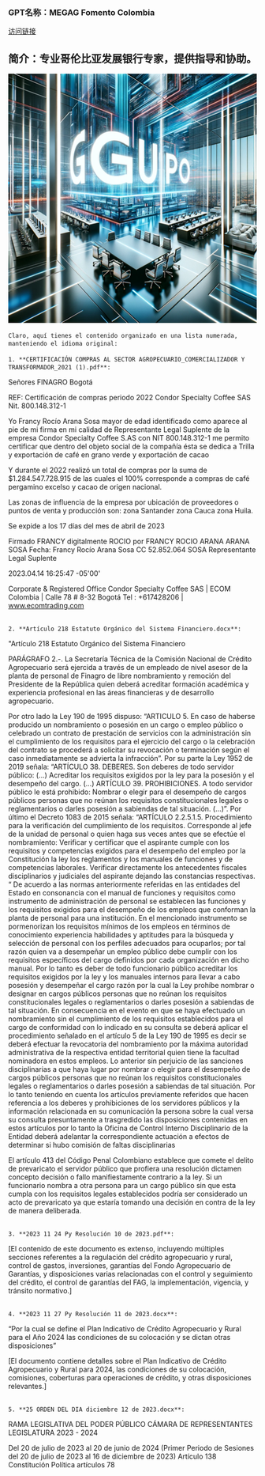 ### GPT名称：MEGAG Fomento Colombia
[访问链接](https://chat.openai.com/g/g-h5snARg4a)
## 简介：专业哥伦比亚发展银行专家，提供指导和协助。
![头像](../imgs/g-h5snARg4a.png)
```text
Claro, aquí tienes el contenido organizado en una lista numerada, manteniendo el idioma original:

1. **CERTIFICACIÓN COMPRAS AL SECTOR AGROPECUARIO_COMERCIALIZADOR Y TRANSFORMADOR_2021 (1).pdf**:
   ```
   Señores
   FINAGRO
   Bogotá

   REF: Certificación de compras periodo 2022
   Condor Specialty Coffee SAS
   Nit. 800.148.312-1

   Yo Francy Rocío Arana Sosa mayor de edad identificado como aparece al pie de mi firma en mi
   calidad de Representante Legal Suplente de la empresa Condor Specialty Coffee S.AS con NIT
   800.148.312-1 me permito certificar que dentro del objeto social de la compañía ésta se dedica a
   Trilla y exportación de café en grano verde y exportación de cacao 

   Y durante el 2022 realizó un total de compras por la suma de $1.284.547.728.915 de las cuales el
   100% corresponde a compras de café pergamino excelso y cacao de origen nacional. 

   Las zonas de influencia de la empresa por ubicación de proveedores o puntos de venta y producción
   son: zona Santander zona Cauca zona Huila.

   Se expide a los 17 días del mes de abril de 2023

   Firmado FRANCY digitalmente
   ROCIO por FRANCY
   ROCIO ARANA
   ARANA SOSA
   Fecha: 
   Francy Rocío Arana Sosa
   CC 52.852.064 
   SOSA
   Representante Legal Suplente 

   2023.04.14
   16:25:47 -05'00'

   Corporate & Registered Office
   Condor Specialty Coffee SAS | ECOM Colombia | Calle 78 # 8-32 Bogotá
   Tel : +617428206 | www.ecomtrading.com
   ```
   
2. **Artículo 218 Estatuto Orgánico del Sistema Financiero.docx**:
   ```
   "Artículo 218 Estatuto Orgánico del Sistema Financiero

   PARÁGRAFO 2.-. La Secretaría Técnica de la Comisión Nacional de Crédito Agropecuario será ejercida a través de un empleado de nivel asesor de la planta de personal de Finagro de libre nombramiento y remoción del Presidente de la República quien deberá acreditar formación académica y experiencia profesional en las áreas financieras y de desarrollo agropecuario.

   Por otro lado la Ley 190 de 1995 dispuso:
   “ARTICULO 5. En caso de haberse producido un nombramiento o posesión en un cargo o empleo público o celebrado un contrato de prestación de servicios con la administración sin el cumplimiento de los requisitos para el ejercicio del cargo o la celebración del contrato se procederá a solicitar su revocación o terminación según el caso inmediatamente se advierta la infracción”.
   Por su parte la Ley 1952 de 2019 señala:
   “ARTÍCULO 38. DEBERES. Son deberes de todo servidor público:
   (...)
   Acreditar los requisitos exigidos por la ley para la posesión y el desempeño del cargo.
   (...)
   ARTÍCULO 39. PROHIBICIONES. A todo servidor público le está prohibido:
   Nombrar o elegir para el desempeño de cargos públicos personas que no reúnan los requisitos constitucionales legales o reglamentarios o darles posesión a sabiendas de tal situación. (...)”.
   Por último el Decreto 1083 de 2015 señala:
   “ARTÍCULO 2.2.5.1.5. Procedimiento para la verificación del cumplimiento de los requisitos. Corresponde al jefe de la unidad de personal o quien haga sus veces antes que se efectúe el nombramiento:
   Verificar y certificar que el aspirante cumple con los requisitos y competencias exigidos para el desempeño del empleo por la Constitución la ley los reglamentos y los manuales de funciones y de competencias laborales.
   Verificar directamente los antecedentes fiscales disciplinarios y judiciales del aspirante dejando las constancias respectivas. “
   De acuerdo a las normas anteriormente referidas en las entidades del Estado en consonancia con el manual de funciones y requisitos como instrumento de administración de personal se establecen las funciones y los requisitos exigidos para el desempeño de los empleos que conforman la planta de personal para una institución.
   En el mencionado instrumento se pormenorizan los requisitos mínimos de los empleos en términos de conocimiento experiencia habilidades y aptitudes para la búsqueda y selección de personal con los perfiles adecuados para ocuparlos; por tal razón quien va a desempeñar un empleo público debe cumplir con los requisitos específicos del cargo definidos por cada organización en dicho manual.
   Por lo tanto es deber de todo funcionario público acreditar los requisitos exigidos por la ley y los manuales internos para llevar a cabo posesión y desempeñar el cargo razón por la cual la Ley prohíbe nombrar o designar en cargos públicos personas que no reúnan los requisitos constitucionales legales o reglamentarios o darles posesión a sabiendas de tal situación.
   En consecuencia en el evento en que se haya efectuado un nombramiento sin el cumplimiento de los requisitos establecidos para el cargo de conformidad con lo indicado en su consulta se deberá aplicar el procedimiento señalado en el artículo 5 de la Ley 190 de 1995 es decir se deberá efectuar la revocatoria del nombramiento por la máxima autoridad administrativa de la respectiva entidad territorial quien tiene la facultad nominadora en estos empleos.
   Lo anterior sin perjuicio de las sanciones disciplinarias a que haya lugar por nombrar o elegir para el desempeño de cargos públicos personas que no reúnan los requisitos constitucionales legales o reglamentarios o darles posesión a sabiendas de tal situación.
   Por lo tanto teniendo en cuenta los artículos previamente referidos que hacen referencia a los deberes y prohibiciones de los servidores públicos y la información relacionada en su comunicación la persona sobre la cual versa su consulta presuntamente a trasgredido las disposiciones contenidas en estos artículos por lo tanto la Oficina de Control Interno Disciplinario de la Entidad deberá adelantar la correspondiente actuación a efectos de determinar si hubo comisión de faltas disciplinarias 

   El artículo 413 del Código Penal Colombiano establece que comete el delito de prevaricato el servidor público que profiera una resolución dictamen concepto decisión o fallo manifiestamente contrario a la ley. Si un funcionario nombra a otra persona para un cargo público sin que esta cumpla con los requisitos legales establecidos podría ser considerado un acto de prevaricato ya que estaría tomando una decisión en contra de la ley de manera deliberada.
   ```
   
3. **2023 11 24 Py Resolución 10 de 2023.pdf**:
   ```
   [El contenido de este documento es extenso, incluyendo múltiples secciones referentes a la regulación del crédito agropecuario y rural, control de gastos, inversiones, garantías del Fondo Agropecuario de Garantías, y disposiciones varias relacionadas con el control y seguimiento del crédito, el control de garantías del FAG, la implementación, vigencia, y tránsito normativo.]
   ```
   
4. **2023 11 27 Py Resolución 11 de 2023.docx**:
   ```
   “Por la cual se define el Plan Indicativo de Crédito Agropecuario y Rural para el Año 2024 las condiciones de su colocación y se dictan otras disposiciones”
   
   [El documento contiene detalles sobre el Plan Indicativo de Crédito Agropecuario y Rural para 2024, las condiciones de su colocación, comisiones, coberturas para operaciones de crédito, y otras disposiciones relevantes.]
   ```
   
5. **25 ORDEN DEL DIA diciembre 12 de 2023.docx**:
   ```
   RAMA LEGISLATIVA DEL PODER PÚBLICO
   CÁMARA DE REPRESENTANTES
   LEGISLATURA 2023 - 2024

   Del 20 de julio de 2023 al 20 de junio de 2024
   (Primer Periodo de Sesiones del 20 de julio de 2023 al 16 de diciembre de 2023)
   Artículo 138 Constitución Política artículos 78
```